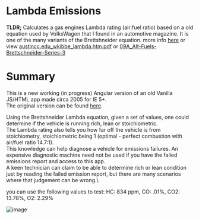 # Lambda Emissions
**TLDR;** Calculates a gas engines Lambda rating (air:fuel ratio) based on a old equation used by VolksWagon that I found in an automotive magazine. It is one of the many variants of the Brettshneider equation. more info [here](https://www.austincc.edu/wkibbe/lambda.htm) or view [austincc.edu_wkibbe_lambda.htm.pdf](https://github.com/heribertolugo/EmissionsLambda/blob/main/austincc.edu_wkibbe_lambda.htm.pdf) or [09A_Alt-Fuels-Brettschneider-Series-3](https://github.com/heribertolugo/EmissionsLambda/blob/main/09A_Alt-Fuels-Brettschneider-Series-3.pdf)

# Summary
This is a new working (in progress) Angular version of an old Vanilla JS/HTML app made circa 2005 for IE 5+. \
The original version can be found [here](https://github.com/heribertolugo/EmissionsLambda).

Using the Brettshneider Lambda equation, given a set of values, one could determine if the vehicle is running rich, lean or stoichiometric. \
The Lambda rating also tells you how far off the vehicle is from stoichiometry, stoichiometric being 1 (optimal - perfect combustion with air/fuel ratio 14.7:1).\
This knowledge can help diagnose a vehicle for emissions failures. An expensive diagnostic machine need not be used if you have the failed emissions report and access to this app.\
A keen technician can claim to be able to determine rich or lean condition just by reading the failed emission report, but there are many scenarios where that judgement can be wrong.\

you can use the following values to test: HC: 834 ppm, CO: .01%, CO2: 13.78%, O2: 2.29%

![image](https://github.com/heribertolugo/lambda-emissions/assets/26213368/cdfd093f-a3fc-4194-8402-ffe456fd5e52)
